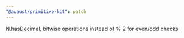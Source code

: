 ```yaml
---
"@auaust/primitive-kit": patch
---
```


N.hasDecimal, bitwise operations instead of % 2 for even/odd checks
